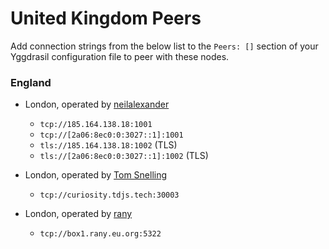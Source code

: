 # United Kingdom Peers

Add connection strings from the below list to the `Peers: []` section of your
Yggdrasil configuration file to peer with these nodes.

### England

* London, operated by [neilalexander](https://github.com/neilalexander)
  * `tcp://185.164.138.18:1001`
  * `tcp://[2a06:8ec0:0:3027::1]:1001`
  * `tls://185.164.138.18:1002` (TLS)
  * `tls://[2a06:8ec0:0:3027::1]:1002` (TLS)
  
* London, operated by [Tom Snelling](https://tdjs.tech)
  * `tcp://curiosity.tdjs.tech:30003`

* London, operated by [rany](https://rany.eu.org)
  * `tcp://box1.rany.eu.org:5322`
